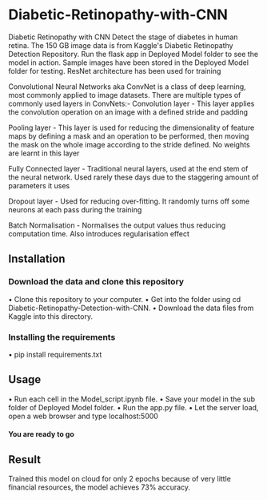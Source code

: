 # Diabetic-Retinopathy-with-CNN
Diabetic Retinopathy with CNN
Detect the stage of diabetes in human retina. The 150 GB image data is from Kaggle's Diabetic Retinopathy Detection Repository. Run the flask app in Deployed Model folder to see the model in action. Sample images have been stored in the Deployed Model folder for testing.
ResNet architecture has been used for training
 
Convolutional Neural Networks aka ConvNet is a class of deep learning, most commonly applied to image datasets.
There are multiple types of commonly used layers in ConvNets:-
Convolution layer - This layer applies the convolution operation on an image with a defined stride and padding

Pooling layer - This layer is used for reducing the dimensionality of feature maps by defining a mask and an operation to be performed, then moving the mask on the whole image according to the stride defined. No weights are learnt in this layer

Fully Connected layer - Traditional neural layers, used at the end stem of the neural network. Used rarely these days due to the staggering amount of parameters it uses

Dropout layer - Used for reducing over-fitting. It randomly turns off some neurons at each pass during the training

Batch Normalisation - Normalises the output values thus reducing computation time. Also introduces regularisation effect
 
## Installation

### Download the data and clone this repository
•	Clone this repository to your computer.
•	Get into the folder using cd Diabetic-Retinopathy-Detection-with-CNN.
•	Download the data files from Kaggle into this directory.
### Installing the requirements
•	pip install requirements.txt

## Usage
•	Run each cell in the Model_script.ipynb file.
•	Save your model in the sub folder of Deployed Model folder.
•	Run the app.py file.
•	Let the server load, open a web browser and type localhost:5000
#### You are ready to go

## Result
Trained this model on cloud for only 2 epochs because of very little financial resources, the model achieves 73% accuracy.


